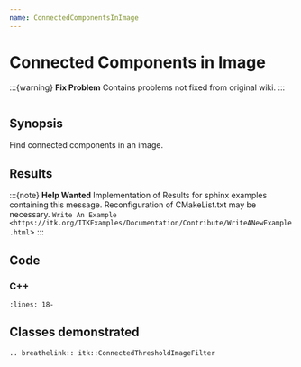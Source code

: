 ```yaml
---
name: ConnectedComponentsInImage
---
```


# Connected Components in Image

:::{warning}
**Fix Problem**
Contains problems not fixed from original wiki.
:::

```{index} single: ConnectedThresholdImageFilter
```

## Synopsis

Find connected components in an image.

## Results

:::{note}
**Help Wanted**
Implementation of Results for sphinx examples containing this message.
Reconfiguration of CMakeList.txt may be necessary.
`Write An Example <https://itk.org/ITKExamples/Documentation/Contribute/WriteANewExample.html`>
:::

## Code

### C++

```{literalinclude} Code.cxx
:lines: 18-
```

## Classes demonstrated

```{eval-rst}
.. breathelink:: itk::ConnectedThresholdImageFilter
```
